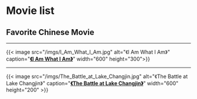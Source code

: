 # Movie list


## Favorite Chinese Movie

---

{{< image src="/imgs/I_Am_What_I_Am.jpg" alt="《I Am What I Am》" caption="[**《I Am What I Am》**](https://movie.douban.com/subject/35144311/?_dtcc=1)" width="600" height="300">}}

---

{{< image src="/imgs/The_Battle_at_Lake_Changjin.jpg" alt="《The Battle at Lake Changjin》"  caption="[**《The Battle at Lake Changjin》**](https://movie.douban.com/subject/25845392/)" width="600" height="200" >}}




